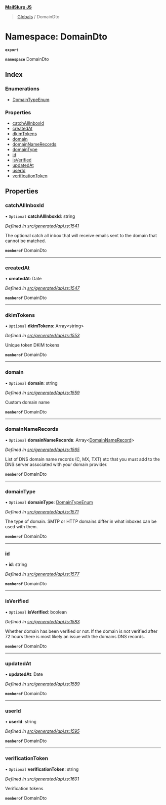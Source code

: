 **[MailSlurp JS](../README.md)**

> [Globals](../README.md) / DomainDto

# Namespace: DomainDto

**`export`** 

**`namespace`** DomainDto

## Index

### Enumerations

* [DomainTypeEnum](../enums/domaindto.domaintypeenum.md)

### Properties

* [catchAllInboxId](domaindto.md#catchallinboxid)
* [createdAt](domaindto.md#createdat)
* [dkimTokens](domaindto.md#dkimtokens)
* [domain](domaindto.md#domain)
* [domainNameRecords](domaindto.md#domainnamerecords)
* [domainType](domaindto.md#domaintype)
* [id](domaindto.md#id)
* [isVerified](domaindto.md#isverified)
* [updatedAt](domaindto.md#updatedat)
* [userId](domaindto.md#userid)
* [verificationToken](domaindto.md#verificationtoken)

## Properties

### catchAllInboxId

• `Optional` **catchAllInboxId**: string

*Defined in [src/generated/api.ts:1541](https://github.com/mailslurp/mailslurp-client/blob/37bf78e/src/generated/api.ts#L1541)*

The optional catch all inbox that will receive emails sent to the domain that cannot be matched.

**`memberof`** DomainDto

___

### createdAt

•  **createdAt**: Date

*Defined in [src/generated/api.ts:1547](https://github.com/mailslurp/mailslurp-client/blob/37bf78e/src/generated/api.ts#L1547)*

**`memberof`** DomainDto

___

### dkimTokens

• `Optional` **dkimTokens**: Array\<string>

*Defined in [src/generated/api.ts:1553](https://github.com/mailslurp/mailslurp-client/blob/37bf78e/src/generated/api.ts#L1553)*

Unique token DKIM tokens

**`memberof`** DomainDto

___

### domain

• `Optional` **domain**: string

*Defined in [src/generated/api.ts:1559](https://github.com/mailslurp/mailslurp-client/blob/37bf78e/src/generated/api.ts#L1559)*

Custom domain name

**`memberof`** DomainDto

___

### domainNameRecords

• `Optional` **domainNameRecords**: Array\<[DomainNameRecord](domainnamerecord.md)>

*Defined in [src/generated/api.ts:1565](https://github.com/mailslurp/mailslurp-client/blob/37bf78e/src/generated/api.ts#L1565)*

List of DNS domain name records (C, MX, TXT) etc that you must add to the DNS server associated with your domain provider.

**`memberof`** DomainDto

___

### domainType

• `Optional` **domainType**: [DomainTypeEnum](../enums/domaindto.domaintypeenum.md)

*Defined in [src/generated/api.ts:1571](https://github.com/mailslurp/mailslurp-client/blob/37bf78e/src/generated/api.ts#L1571)*

The type of domain. SMTP or HTTP domains differ in what inboxes can be used with them.

**`memberof`** DomainDto

___

### id

•  **id**: string

*Defined in [src/generated/api.ts:1577](https://github.com/mailslurp/mailslurp-client/blob/37bf78e/src/generated/api.ts#L1577)*

**`memberof`** DomainDto

___

### isVerified

• `Optional` **isVerified**: boolean

*Defined in [src/generated/api.ts:1583](https://github.com/mailslurp/mailslurp-client/blob/37bf78e/src/generated/api.ts#L1583)*

Whether domain has been verified or not. If the domain is not verified after 72 hours there is most likely an issue with the domains DNS records.

**`memberof`** DomainDto

___

### updatedAt

•  **updatedAt**: Date

*Defined in [src/generated/api.ts:1589](https://github.com/mailslurp/mailslurp-client/blob/37bf78e/src/generated/api.ts#L1589)*

**`memberof`** DomainDto

___

### userId

•  **userId**: string

*Defined in [src/generated/api.ts:1595](https://github.com/mailslurp/mailslurp-client/blob/37bf78e/src/generated/api.ts#L1595)*

**`memberof`** DomainDto

___

### verificationToken

• `Optional` **verificationToken**: string

*Defined in [src/generated/api.ts:1601](https://github.com/mailslurp/mailslurp-client/blob/37bf78e/src/generated/api.ts#L1601)*

Verification tokens

**`memberof`** DomainDto
